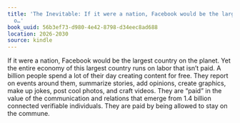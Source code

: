 ```yaml
---
title: 'The Inevitable: If it were a nation, Facebook would be the largest country
  o…'
book_uuid: 56b3ef73-d980-4e42-8798-d34eec8ad688
location: 2026-2030
source: kindle
---
```


If it were a nation, Facebook would be the largest country on the planet. Yet the entire economy of this largest country runs on labor that isn’t paid. A billion people spend a lot of their day creating content for free. They report on events around them, summarize stories, add opinions, create graphics, make up jokes, post cool photos, and craft videos. They are “paid” in the value of the communication and relations that emerge from 1.4 billion connected verifiable individuals. They are paid by being allowed to stay on the commune.